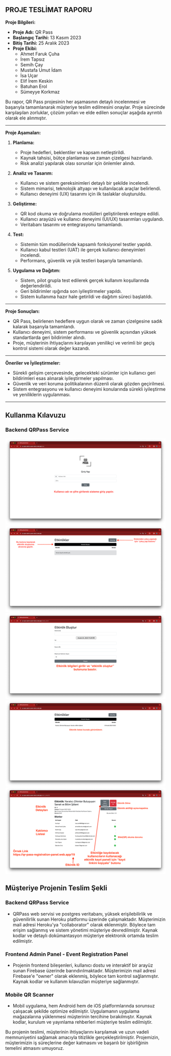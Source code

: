 ## PROJE TESLİMAT RAPORU

**Proje Bilgileri:**
- **Proje Adı:** QR Pass
- **Başlangıç Tarihi:** 13 Kasım 2023
- **Bitiş Tarihi:** 25 Aralık 2023
- **Proje Ekibi:**
  - Ahmet Faruk Çuha
  - İrem Tapsız
  - Semih Çay
  - Mustafa Umut İdam
  - İsa Uçar
  - Elif İrem Keskin
  - Batuhan Erol
  - Sümeyye Korkmaz

Bu rapor, QR Pass projesinin her aşamasının detaylı incelenmesi ve başarıyla tamamlanarak müşteriye teslim edilmesini onaylar. Proje sürecinde karşılaşılan zorluklar, çözüm yolları ve elde edilen sonuçlar aşağıda ayrıntılı olarak ele alınmıştır.

---

**Proje Aşamaları:**

1. **Planlama:**
   - Proje hedefleri, beklentiler ve kapsam netleştirildi.
   - Kaynak tahsisi, bütçe planlaması ve zaman çizelgesi hazırlandı.
   - Risk analizi yapılarak olası sorunlar için önlemler alındı.

2. **Analiz ve Tasarım:**
   - Kullanıcı ve sistem gereksinimleri detaylı bir şekilde incelendi.
   - Sistem mimarisi, teknolojik altyapı ve kullanılacak araçlar belirlendi.
   - Kullanıcı deneyimi (UX) tasarımı için ilk taslaklar oluşturuldu.

3. **Geliştirme:**
   - QR kod okuma ve doğrulama modülleri geliştirilerek entegre edildi.
   - Kullanıcı arayüzü ve kullanıcı deneyimi (UI/UX) tasarımları uygulandı.
   - Veritabanı tasarımı ve entegrasyonu tamamlandı.

4. **Test:**
   - Sistemin tüm modüllerinde kapsamlı fonksiyonel testler yapıldı.
   - Kullanıcı kabul testleri (UAT) ile gerçek kullanıcı deneyimleri incelendi.
   - Performans, güvenlik ve yük testleri başarıyla tamamlandı.

5. **Uygulama ve Dağıtım:**
   - Sistem, pilot grupla test edilerek gerçek kullanım koşullarında değerlendirildi.
   - Geri bildirimler ışığında son iyileştirmeler yapıldı.
   - Sistem kullanıma hazır hale getirildi ve dağıtım süreci başlatıldı.

---

**Proje Sonuçları:**
- QR Pass, belirlenen hedeflere uygun olarak ve zaman çizelgesine sadık kalarak başarıyla tamamlandı.
- Kullanıcı deneyimi, sistem performansı ve güvenlik açısından yüksek standartlarda geri bildirimler alındı.
- Proje, müşterinin ihtiyaçlarını karşılayan yenilikçi ve verimli bir geçiş kontrol sistemi olarak değer kazandı.

---

**Öneriler ve İyileştirmeler:**
- Sürekli gelişim çerçevesinde, gelecekteki sürümler için kullanıcı geri bildirimleri esas alınarak iyileştirmeler yapılması.
- Güvenlik ve veri koruma politikalarının düzenli olarak gözden geçirilmesi.
- Sistem entegrasyonu ve kullanıcı deneyimi konularında sürekli iyileştirme ve yeniliklerin uygulanması.

---

## Kullanma Kılavuzu
### Backend QRPass Service
![login](./images/login.png)
![login](./images/events.png)
![login](./images/create_event.png)
![login](./images/events_2.png)
![login](./images/event_detail.png)

## Müşteriye Projenin Teslim Şekli

### Backend QRPass Service
- QRPass web servisi ve postgres veritabanı, yüksek erişilebilirlik ve güvenilirlik sunan Heroku platformu üzerinde çalışmaktadır. Müşterimizin mail adresi Heroku'ya "collaborator" olarak eklenmiştir. Böylece tam erişim sağlanmış ve sistem yönetimi müşteriye devredilmiştir. Kaynak kodlar ve detaylı dokümantasyon müşteriye elektronik ortamda teslim edilmiştir.

### Frontend Admin Panel - Event Registration Panel
- Projenin frontend bileşenleri, kullanıcı dostu ve interaktif bir arayüz sunan Firebase üzerinde barındırılmaktadır. Müşterimizin mail adresi Firebase'e "owner" olarak eklenmiş, böylece tam kontrol sağlanmıştır. Kaynak kodlar ve kullanım kılavuzları müşteriye sağlanmıştır.

### Mobile QR Scanner
- Mobil uygulama, hem Android hem de iOS platformlarında sorunsuz çalışacak şekilde optimize edilmiştir. Uygulamanın uygulama mağazalarına yüklenmesi müşterinin tercihine bırakılmıştır. Kaynak kodlar, kurulum ve yayınlama rehberleri müşteriye teslim edilmiştir.

Bu projenin teslimi, müşterinin ihtiyaçlarını karşılamak ve uzun vadeli memnuniyetini sağlamak amacıyla titizlikle gerçekleştirilmiştir. Projemizin, müşterimizin iş süreçlerine değer katmasını ve başarılı bir işbirliğinin temelini atmasını umuyoruz.
























